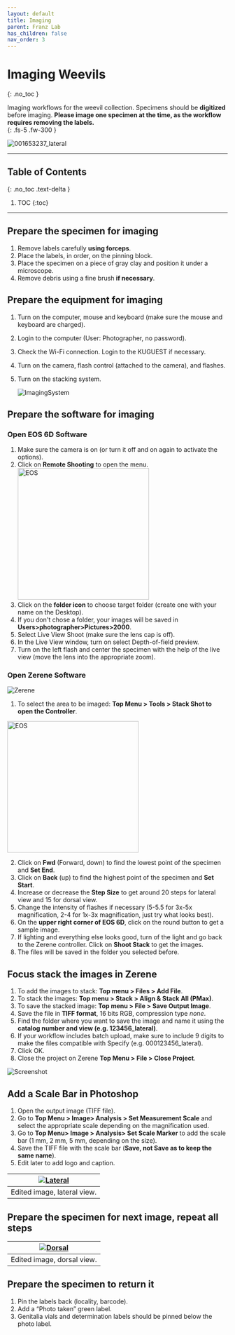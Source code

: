 ```yaml
---
layout: default
title: Imaging
parent: Franz Lab
has_children: false
nav_order: 3
---
```



# Imaging Weevils
{: .no_toc }

Imaging workflows for the weevil collection. Specimens should be **digitized** before imaging. **Please image one specimen at the time, as the workflow requires removing the labels.**  
{: .fs-5 .fw-300 }



![001653237_lateral](https://github.com/user-attachments/assets/558afefe-5982-497a-9e03-071ce7a206d2)

----
## Table of Contents
{: .no_toc .text-delta }

1. TOC
{:toc}

----

## Prepare the specimen for imaging
1. Remove labels carefully **using forceps**.
2. Place the labels, in order, on the pinning block.
3. Place the specimen on a piece of gray clay and position it under a microscope.
4. Remove debris using a fine brush **if necessary**.

## Prepare the equipment for imaging
1. Turn on the computer, mouse and keyboard (make sure the mouse and keyboard are charged).
2. Login to the computer (User: Photographer, no password).
3. Check the Wi-Fi connection. Login to the KUGUEST if necessary.
4. Turn on the camera, flash control (attached to the camera), and flashes.
5. Turn on the stacking system.

   ![ImagingSystem](https://github.com/user-attachments/assets/a92fc42a-acca-4dc2-a648-248a69281a97)


## Prepare the software for imaging

### Open EOS 6D Software
1. Make sure the camera is on (or turn it off and on again to activate the options).
2. Click on **Remote Shooting** to open the menu.
   <img src="https://github.com/user-attachments/assets/156c42eb-79e3-4b50-8653-22bb3d196fd6" alt="EOS" width="300">
3. Click on the **folder icon** to choose target folder (create one with your name on the Desktop).
4. If you don't chose a folder, your images will be saved in **Users>photographer>Pictures>2000**.
5. Select Live View Shoot (make sure the lens cap is off).
6. In the Live View window, turn on select Depth-of-field preview.
7. Turn on the left flash and center the specimen with the help of the live view (move the lens into the appropriate zoom).

### Open Zerene Software
![Zerene](https://github.com/user-attachments/assets/836f6c38-be7a-4d95-b1d3-4ae507c5e214)

1. To select the area to be imaged: **Top Menu > Tools > Stack Shot to open the Controller**. 
<img src="https://github.com/user-attachments/assets/1f7b5689-0357-469c-bc3f-98f6b524cf84" alt="EOS" width="300">

2. Click on **Fwd** (Forward, down) to find the lowest point of the specimen and **Set End**.
3. Click on **Back** (up) to find the highest point of the specimen and **Set Start**.
4. Increase or decrease the **Step Size** to get around 20 steps for lateral view and 15 for dorsal view.
5. Change the intensity of flashes if necessary (5-5.5 for 3x-5x magnification, 2-4 for 1x-3x magnification, just try what looks best).
6. On the **upper right corner of EOS 6D**, click on the round button to get a sample image.
7. If lighting and everything	else looks good, turn of the light and go back to the Zerene controller. Click on **Shoot Stack** to get the images.
8. The files will be saved in the folder you selected before. 

## Focus stack the images in Zerene
1. To add the images to stack: **Top menu > Files > Add File**.
2. To stack the images: **Top menu > Stack > Align & Stack All (PMax)**.
3. To save the stacked image: **Top menu > File > Save Output Image**.
4. Save the file in **TIFF format**, 16 bits RGB, compression type _none_.
5. Find the folder where you want to save the image and name it using the **catalog number and view (e.g. 123456_lateral)**.
6. If your workflow includes batch upload, make sure to include 9 digits to make the files compatible with Specify (e.g. 000123456_lateral).
7. Click OK.
8. Close the project on Zerene **Top Menu > File > Close Project**. 

![Screenshot](https://github.com/user-attachments/assets/05725cfc-ab75-475b-ab8c-e7fa036ec4f1)

## Add a Scale Bar in Photoshop
1. Open the output image (TIFF file).
2. Go to **Top Menu > Image> Analysis > Set Measurement Scale** and select the appropriate scale depending on the magnification used.
3. Go to **Top Menu> Image > Analysis> Set Scale Marker** to add the scale bar (1 mm, 2 mm, 5 mm, depending on the size).
4. Save the TIFF file with the scale bar (**Save, not Save as to keep the same name**).
5. Edit later to add logo and caption.

| [<img src="https://github.com/user-attachments/assets/c1dd73e4-120f-49d4-bf6e-8cb6cf1151e8" alt="Lateral">](https://biimages.biodiversity.ku.edu/fileget?coll=Pinned&type=O&filename=aec39903-9b24-4943-9d20-0c92f7622e54.jpg&downloadname=001653590_lateral.jpg) |
|:--:|
|Edited image, lateral view.|

## Prepare the specimen for next image, repeat all steps

| [<img src="https://github.com/user-attachments/assets/8a082f82-f714-42ba-817c-5045b6d4bbc4" alt="Dorsal">](https://biimages.biodiversity.ku.edu/fileget?coll=Pinned&type=O&filename=d432916a-46ba-4413-b8f3-03c0d5d3317b.jpg&downloadname=001653590_dorsal.jpg) |
|:--:|
|Edited image, dorsal view.|

## Prepare the specimen to return it 
1. Pin the labels back (locality, barcode).
2. Add a “Photo taken” green label.
3. Genitalia vials and determination labels should be pinned below the photo label. 
